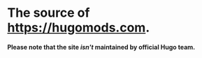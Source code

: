 # The source of https://hugomods.com.

**Please note that the site *isn't* maintained by official Hugo team.**
